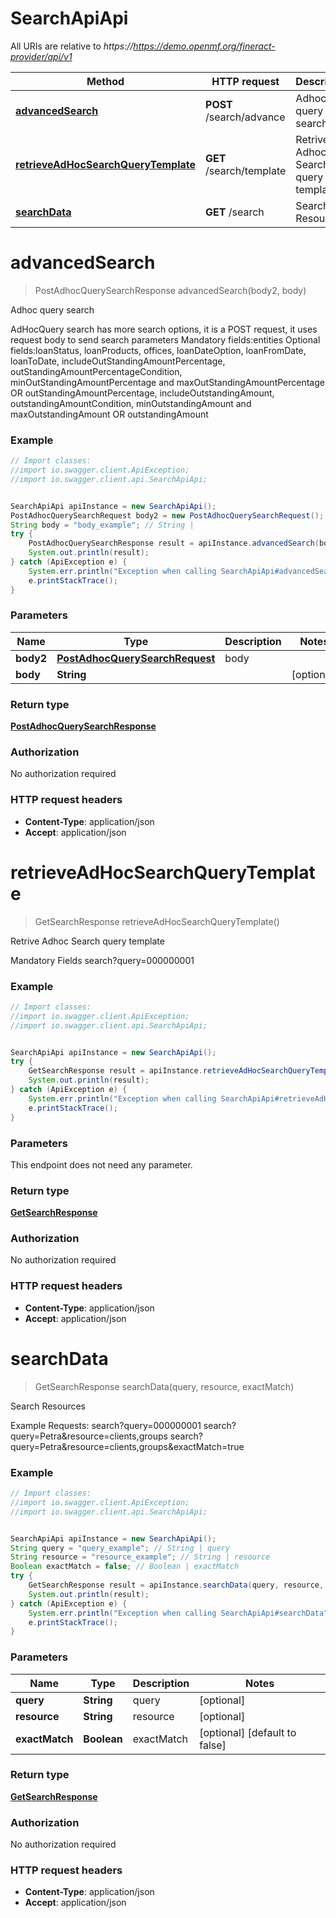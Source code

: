 # SearchApiApi

All URIs are relative to *https://https://demo.openmf.org/fineract-provider/api/v1*

Method | HTTP request | Description
------------- | ------------- | -------------
[**advancedSearch**](SearchApiApi.md#advancedSearch) | **POST** /search/advance | Adhoc query search
[**retrieveAdHocSearchQueryTemplate**](SearchApiApi.md#retrieveAdHocSearchQueryTemplate) | **GET** /search/template | Retrive Adhoc Search query template
[**searchData**](SearchApiApi.md#searchData) | **GET** /search | Search Resources


<a name="advancedSearch"></a>
# **advancedSearch**
> PostAdhocQuerySearchResponse advancedSearch(body2, body)

Adhoc query search

AdHocQuery search has more search options, it is a POST request, it uses request body to send search parameters   Mandatory fields:entities  Optional fields:loanStatus, loanProducts, offices, loanDateOption, loanFromDate, loanToDate,  includeOutStandingAmountPercentage, outStandingAmountPercentageCondition,  minOutStandingAmountPercentage and maxOutStandingAmountPercentage OR outStandingAmountPercentage,  includeOutstandingAmount, outstandingAmountCondition,  minOutstandingAmount and maxOutstandingAmount OR outstandingAmount

### Example
```java
// Import classes:
//import io.swagger.client.ApiException;
//import io.swagger.client.api.SearchApiApi;


SearchApiApi apiInstance = new SearchApiApi();
PostAdhocQuerySearchRequest body2 = new PostAdhocQuerySearchRequest(); // PostAdhocQuerySearchRequest | body
String body = "body_example"; // String | 
try {
    PostAdhocQuerySearchResponse result = apiInstance.advancedSearch(body2, body);
    System.out.println(result);
} catch (ApiException e) {
    System.err.println("Exception when calling SearchApiApi#advancedSearch");
    e.printStackTrace();
}
```

### Parameters

Name | Type | Description  | Notes
------------- | ------------- | ------------- | -------------
 **body2** | [**PostAdhocQuerySearchRequest**](PostAdhocQuerySearchRequest.md)| body |
 **body** | **String**|  | [optional]

### Return type

[**PostAdhocQuerySearchResponse**](PostAdhocQuerySearchResponse.md)

### Authorization

No authorization required

### HTTP request headers

 - **Content-Type**: application/json
 - **Accept**: application/json

<a name="retrieveAdHocSearchQueryTemplate"></a>
# **retrieveAdHocSearchQueryTemplate**
> GetSearchResponse retrieveAdHocSearchQueryTemplate()

Retrive Adhoc Search query template

Mandatory Fields  search?query&#x3D;000000001 

### Example
```java
// Import classes:
//import io.swagger.client.ApiException;
//import io.swagger.client.api.SearchApiApi;


SearchApiApi apiInstance = new SearchApiApi();
try {
    GetSearchResponse result = apiInstance.retrieveAdHocSearchQueryTemplate();
    System.out.println(result);
} catch (ApiException e) {
    System.err.println("Exception when calling SearchApiApi#retrieveAdHocSearchQueryTemplate");
    e.printStackTrace();
}
```

### Parameters
This endpoint does not need any parameter.

### Return type

[**GetSearchResponse**](GetSearchResponse.md)

### Authorization

No authorization required

### HTTP request headers

 - **Content-Type**: application/json
 - **Accept**: application/json

<a name="searchData"></a>
# **searchData**
> GetSearchResponse searchData(query, resource, exactMatch)

Search Resources

Example Requests:  search?query&#x3D;000000001   search?query&#x3D;Petra&amp;resource&#x3D;clients,groups   search?query&#x3D;Petra&amp;resource&#x3D;clients,groups&amp;exactMatch&#x3D;true

### Example
```java
// Import classes:
//import io.swagger.client.ApiException;
//import io.swagger.client.api.SearchApiApi;


SearchApiApi apiInstance = new SearchApiApi();
String query = "query_example"; // String | query
String resource = "resource_example"; // String | resource
Boolean exactMatch = false; // Boolean | exactMatch
try {
    GetSearchResponse result = apiInstance.searchData(query, resource, exactMatch);
    System.out.println(result);
} catch (ApiException e) {
    System.err.println("Exception when calling SearchApiApi#searchData");
    e.printStackTrace();
}
```

### Parameters

Name | Type | Description  | Notes
------------- | ------------- | ------------- | -------------
 **query** | **String**| query | [optional]
 **resource** | **String**| resource | [optional]
 **exactMatch** | **Boolean**| exactMatch | [optional] [default to false]

### Return type

[**GetSearchResponse**](GetSearchResponse.md)

### Authorization

No authorization required

### HTTP request headers

 - **Content-Type**: application/json
 - **Accept**: application/json

